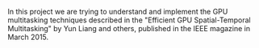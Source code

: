 In this project we are trying to understand and implement the GPU multitasking techniques described in the "Efficient GPU Spatial-Temporal Multitasking" by Yun Liang and others, published in the IEEE magazine in March 2015.
